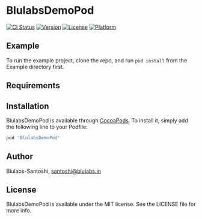 # BlulabsDemoPod

[![CI Status](https://img.shields.io/travis/Blulabs-Santoshi/BlulabsDemoPod.svg?style=flat)](https://travis-ci.org/Blulabs-Santoshi/BlulabsDemoPod)
[![Version](https://img.shields.io/cocoapods/v/BlulabsDemoPod.svg?style=flat)](https://cocoapods.org/pods/BlulabsDemoPod)
[![License](https://img.shields.io/cocoapods/l/BlulabsDemoPod.svg?style=flat)](https://cocoapods.org/pods/BlulabsDemoPod)
[![Platform](https://img.shields.io/cocoapods/p/BlulabsDemoPod.svg?style=flat)](https://cocoapods.org/pods/BlulabsDemoPod)

## Example

To run the example project, clone the repo, and run `pod install` from the Example directory first.

## Requirements

## Installation

BlulabsDemoPod is available through [CocoaPods](https://cocoapods.org). To install
it, simply add the following line to your Podfile:

```ruby
pod 'BlulabsDemoPod'
```

## Author

Blulabs-Santoshi, santoshi@blulabs.in

## License

BlulabsDemoPod is available under the MIT license. See the LICENSE file for more info.
